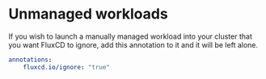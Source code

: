 # Unmanaged workloads

If you wish to launch a manually managed workload into your cluster that you want FluxCD to ignore, add this annotation to it and it will be left alone.

```yaml
annotations:
    fluxcd.io/ignore: "true"
```
